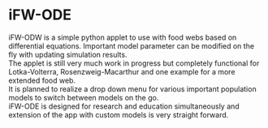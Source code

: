 # iFW-ODE
iFW-ODW is a simple python applet to use with food webs based on differential equations. Important model parameter can be modified on the fly with updating simulation results.  
The applet is still very much work in progress but completely functional for Lotka-Volterra, Rosenzweig-Macarthur and one example for a more extended food web.  
It is planned to realize a drop down menu for various important population models to switch between models on the go.  
iFW-ODE is designed for research and education simultaneously and extension of the app with custom models is very straight forward.
